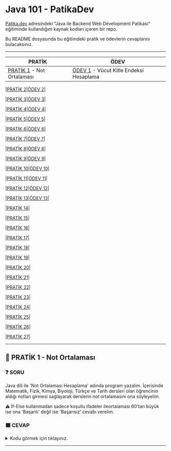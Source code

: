 # Java 101 - PatikaDev

[Patika.dev](https://app.patika.dev/egitimler) adresindeki "Java ile Backend Web Development Patikası" eğitiminde kullandığım kaynak kodları içeren bir repo.

Bu README dosyasında bu eğitimdeki pratik ve ödevlerin cevaplarını bulacaksınız.

--------------------------------------------------------------------------------------------------------------------------------------

| PRATİK | ÖDEV |
|-----|-----|
|[PRATİK 1]() - Not Ortalaması|[ÖDEV 1]() - Vücut Kitle Endeksi Hesaplama|

|[PRATİK 2]()|[ÖDEV 2]()|

|[PRATİK 3]()|[ÖDEV 3]()|

|[PRATİK 4]()|[ÖDEV 4]()|

|[PRATİK 5]()|[ÖDEV 5]()|

|[PRATİK 6]()|[ÖDEV 6]()|

|[PRATİK 7]()|[ÖDEV 7]()|

|[PRATİK 8]()|[ÖDEV 8]()|

|[PRATİK 9]()|[ÖDEV 9]()|

|[PRATİK 10]()|[ÖDEV 10]()|

|[PRATİK 11]()|[ÖDEV 11]()|

|[PRATİK 12]()|[ÖDEV 12]()|

|[PRATİK 13]()|[ÖDEV 13]()|

|[PRATİK 14]()|

|[PRATİK 15]()|

|[PRATİK 16]()|

|[PRATİK 17]()|

|[PRATİK 18]()|

|[PRATİK 19]()|

|[PRATİK 20]()|

|[PRATİK 21]()|

|[PRATİK 22]()|

|[PRATİK 23]()|

|[PRATİK 24]()|

|[PRATİK 25]()|

|[PRATİK 26]()|

|[PRATİK 27]()|

--------------------------------------------------------------------------------------------------------------------------------------

## :brain: PRATİK 1 - Not Ortalaması

### :question: SORU 
Java dili ile 'Not Ortalaması Hesaplama' adında program yazalım. İçerisinde Matematik, Fizik, Kimya, Biyoloji, Türkçe ve Tarih dersleri olan öğrencinin aldığı notları girmesi sağlayarak derslerin not ortalamasını ona söyleyelim. 

:warning: İf-Else kullanmadan sadece koşullu ifadeler ileortalaması 60'tan büyük ise ona 'Başarılı' değil ise 'Başarısız' cevabı verelim.

### :green_square: CEVAP

<details>
<summary>Kodu görmek için tıklayınız.</summary>

```java
import org.w3c.dom.ls.LSOutput;

import java.util.Scanner;

public class test {
    public static void main(String[] args) {
        //Değişkenleri oluştur.
        int matematik, fizik, kimya, biyoloji, turkce, tarih;
        int toplam;
        double sonuc;

        //Kullanıcıdan değerleri al.
        Scanner input = new Scanner(System.in);
        System.out.print("Matematik puanınızı giriniz: ");matematik=input.nextInt();
        System.out.print("Fizik puanınızı giriniz: ");fizik=input.nextInt();
        System.out.print("Kimya puanınızı giriniz: ");kimya=input.nextInt();
        System.out.print("Biyoloji puanınızı giriniz: ");biyoloji=input.nextInt();
        System.out.print("Türkçe puanınızı giriniz: ");turkce=input.nextInt();
        System.out.print("Tarih puanınızı giriniz: ");tarih=input.nextInt();

        //Hesaplamaları yap
        toplam=(matematik + fizik + kimya + biyoloji + turkce + tarih);
        sonuc=toplam/6;

        //Ekrana çıktıları yazdır
        System.out.println("Ders ortalamanız: " + sonuc);


        //Ekstra koşul ile uygulamamızı yazarsak.
        boolean kosul = sonuc>=60;
        System.out.println("Durum: " + (kosul==true ? "Başarılı" : "Başarısız"));
    }
}
```
</details>

--------------------------------------------------------------------------------------------------------------------------------------

